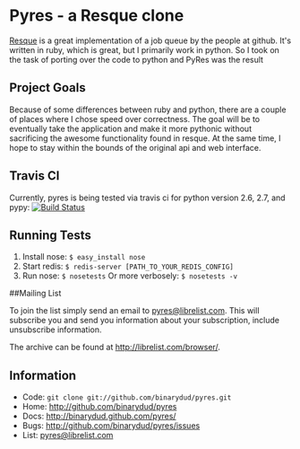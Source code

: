 Pyres - a Resque clone
======================

[Resque](http://github.com/defunkt/resque) is a great implementation of a job queue by the people at github. It's written in ruby, which is great, but I primarily work in python. So I took on the task of porting over the code to python and PyRes was the result


## Project Goals

Because of some differences between ruby and python, there are a couple of places where I chose speed over correctness. The goal will be to eventually take the application and make it more pythonic without sacrificing the awesome functionality found in resque. At the same time, I hope to stay within the bounds of the original api and web interface.

## Travis CI

Currently, pyres is being tested via travis ci for python version 2.6, 2.7, and pypy: 
[![Build Status](https://secure.travis-ci.org/binarydud/pyres.png)](http://travis-ci.org/binarydud/pyres)

## Running Tests

 1. Install nose: `$ easy_install nose`
 2. Start redis: `$ redis-server [PATH_TO_YOUR_REDIS_CONFIG]`
 3. Run nose: `$ nosetests` Or more verbosely: `$ nosetests -v`


##Mailing List

To join the list simply send an email to <pyres@librelist.com>. This
will subscribe you and send you information about your subscription,
include unsubscribe information.

The archive can be found at <http://librelist.com/browser/>.


## Information

* Code: `git clone git://github.com/binarydud/pyres.git`
* Home: <http://github.com/binarydud/pyres>
* Docs: <http://binarydud.github.com/pyres/>
* Bugs: <http://github.com/binarydud/pyres/issues>
* List: <pyres@librelist.com>

